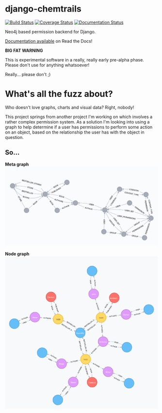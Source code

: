 # django-chemtrails

[![Build Status](https://travis-ci.org/inonit/django-chemtrails.svg?branch=master)](https://travis-ci.org/inonit/django-chemtrails)
[![Coverage Status](https://coveralls.io/repos/github/inonit/django-chemtrails/badge.svg?branch=master)](https://coveralls.io/github/inonit/django-chemtrails?branch=master)
[![Documentation Status](https://readthedocs.org/projects/django-chemtrails/badge/?version=latest)](http://django-chemtrails.readthedocs.io/en/latest/?badge=latest)

Neo4j based permission backend for Django.

[Documentation available](http://django-chemtrails.rtfd.io/>) on Read the Docs!

**BIG FAT WARNING**

This is experimental software in a really, really early pre-alpha phase.
Please don't use for anything whatsoever!

Really... please don't ;)


# What's all the fuzz about?
Who doesn't love graphs, charts and visual data? Right, nobody!

This project springs from another project I'm working on which involves
a rather complex permission system. As a solution I'm looking into
using a graph to help determine if a user has permissions to perform
some action on an object, based on the relationship the user has with
the object in question.

## So...

**Meta graph**
![The Bookstore meta graph](/docs/_static/example-meta-graph.png?raw=true "The Bookstore meta graph")


**Node graph**
![The Bookstore graph](/docs/_static/example-node-graph.png?raw=true "The Bookstore graph")

